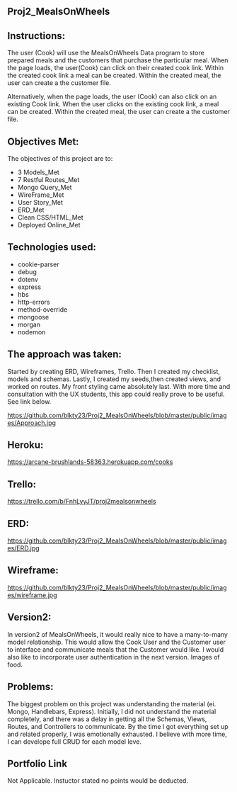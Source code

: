 ## Proj2_MealsOnWheels

## Instructions:
The user (Cook) will use the MealsOnWheels Data program to store prepared meals and the customers that purchase the particular meal.  When the page loads, the user(Cook) can click on their created cook link. Within the created cook link a meal can be created. Within the created meal, the user can create a the customer file.

Alternatively, when the page loads, the user (Cook) can also click on an existing Cook link. When the user clicks on the existing cook link, a meal can be created. Within the created meal, the user can create a the customer file.

## Objectives Met:
The objectives of this project are to:

- 3 Models_Met
- 7 Restful Routes_Met
- Mongo Query_Met
- WireFrame_Met
- User Story_Met
- ERD_Met
- Clean CSS/HTML_Met
- Deployed Online_Met

## Technologies used:
- cookie-parser
- debug
- dotenv
- express
- hbs
- http-errors
- method-override
- mongoose
- morgan
- nodemon

## The approach was taken:
Started by creating ERD, Wireframes, Trello.  Then I created my checklist, models and schemas. Lastly, I created my seeds,then created views, and worked on routes. My front styling came absolutely last. With more time and consultation with the UX students, this app could really prove to be useful. See link below.

https://github.com/blkty23/Proj2_MealsOnWheels/blob/master/public/images/Approach.jpg



## Heroku:
https://arcane-brushlands-58363.herokuapp.com/cooks

## Trello:
https://trello.com/b/FnhLyyJT/proj2mealsonwheels

## ERD:
https://github.com/blkty23/Proj2_MealsOnWheels/blob/master/public/images/ERD.jpg

## Wireframe:
https://github.com/blkty23/Proj2_MealsOnWheels/blob/master/public/images/wireframe.jpg

## Version2:
In version2 of MealsOnWheels, it would really nice to have a many-to-many model relationship.  This would allow the Cook User and the Customer user to interface and communicate meals that the Customer would like.  I would also like to incorporate user authentication in the next version. Images of food.

## Problems:
The biggest problem on this project was understanding the material (ei. Mongo, Handlebars, Express). Initially, I did not understand the material completely, and there was a delay in getting all the Schemas, Views, Routes, and Controllers to communicate.  By the time I got everything set up and related properly, I was emotionally exhausted.  I believe with more time, I can develope full CRUD for each model leve.

## Portfolio Link
Not Applicable. Instuctor stated no points would be deducted.
